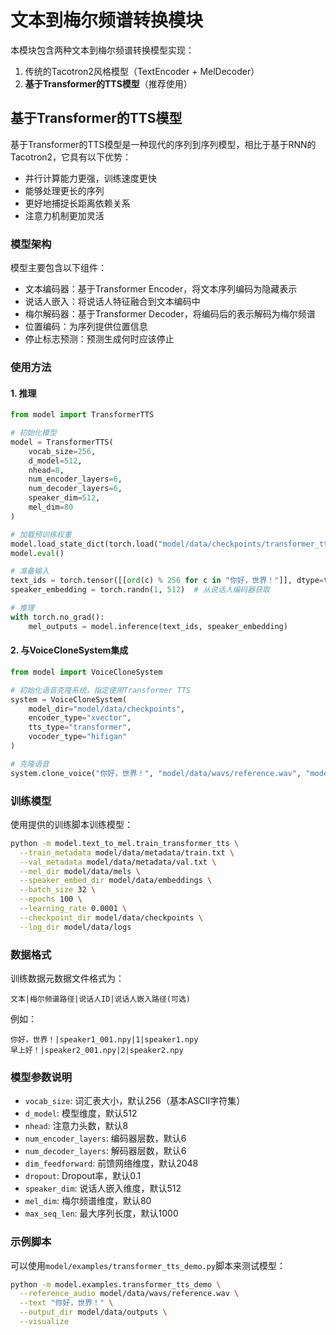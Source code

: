# 文本到梅尔频谱转换模块

本模块包含两种文本到梅尔频谱转换模型实现：
1. 传统的Tacotron2风格模型（TextEncoder + MelDecoder）
2. **基于Transformer的TTS模型**（推荐使用）

## 基于Transformer的TTS模型

基于Transformer的TTS模型是一种现代的序列到序列模型，相比于基于RNN的Tacotron2，它具有以下优势：
- 并行计算能力更强，训练速度更快
- 能够处理更长的序列
- 更好地捕捉长距离依赖关系
- 注意力机制更加灵活

### 模型架构

模型主要包含以下组件：
- 文本编码器：基于Transformer Encoder，将文本序列编码为隐藏表示
- 说话人嵌入：将说话人特征融合到文本编码中
- 梅尔解码器：基于Transformer Decoder，将编码后的表示解码为梅尔频谱
- 位置编码：为序列提供位置信息
- 停止标志预测：预测生成何时应该停止

### 使用方法

#### 1. 推理

```python
from model import TransformerTTS

# 初始化模型
model = TransformerTTS(
    vocab_size=256,
    d_model=512,
    nhead=8,
    num_encoder_layers=6,
    num_decoder_layers=6,
    speaker_dim=512,
    mel_dim=80
)

# 加载预训练权重
model.load_state_dict(torch.load("model/data/checkpoints/transformer_tts.pt"))
model.eval()

# 准备输入
text_ids = torch.tensor([[ord(c) % 256 for c in "你好，世界！"]], dtype=torch.long)
speaker_embedding = torch.randn(1, 512)  # 从说话人编码器获取

# 推理
with torch.no_grad():
    mel_outputs = model.inference(text_ids, speaker_embedding)
```

#### 2. 与VoiceCloneSystem集成

```python
from model import VoiceCloneSystem

# 初始化语音克隆系统，指定使用Transformer TTS
system = VoiceCloneSystem(
    model_dir="model/data/checkpoints",
    encoder_type="xvector",
    tts_type="transformer",
    vocoder_type="hifigan"
)

# 克隆语音
system.clone_voice("你好，世界！", "model/data/wavs/reference.wav", "model/data/outputs/output.wav")
```

### 训练模型

使用提供的训练脚本训练模型：

```bash
python -m model.text_to_mel.train_transformer_tts \
  --train_metadata model/data/metadata/train.txt \
  --val_metadata model/data/metadata/val.txt \
  --mel_dir model/data/mels \
  --speaker_embed_dir model/data/embeddings \
  --batch_size 32 \
  --epochs 100 \
  --learning_rate 0.0001 \
  --checkpoint_dir model/data/checkpoints \
  --log_dir model/data/logs
```

### 数据格式

训练数据元数据文件格式为：
```
文本|梅尔频谱路径|说话人ID|说话人嵌入路径(可选)
```

例如：
```
你好，世界！|speaker1_001.npy|1|speaker1.npy
早上好！|speaker2_001.npy|2|speaker2.npy
```

### 模型参数说明

- `vocab_size`: 词汇表大小，默认256（基本ASCII字符集）
- `d_model`: 模型维度，默认512
- `nhead`: 注意力头数，默认8
- `num_encoder_layers`: 编码器层数，默认6
- `num_decoder_layers`: 解码器层数，默认6
- `dim_feedforward`: 前馈网络维度，默认2048
- `dropout`: Dropout率，默认0.1
- `speaker_dim`: 说话人嵌入维度，默认512
- `mel_dim`: 梅尔频谱维度，默认80
- `max_seq_len`: 最大序列长度，默认1000

### 示例脚本

可以使用`model/examples/transformer_tts_demo.py`脚本来测试模型：

```bash
python -m model.examples.transformer_tts_demo \
  --reference_audio model/data/wavs/reference.wav \
  --text "你好，世界！" \
  --output_dir model/data/outputs \
  --visualize
``` 